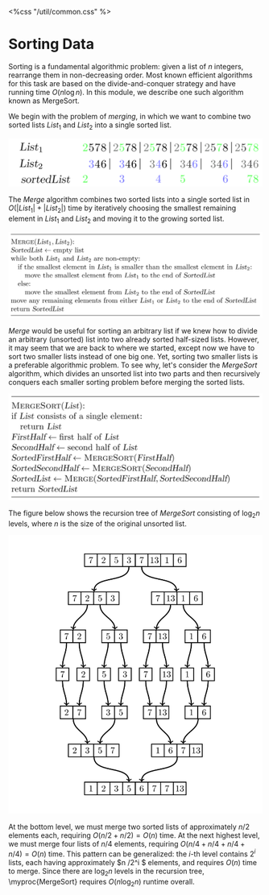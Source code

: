 <%css "/util/common.css" %>

# Sorting Data

Sorting is a fundamental algorithmic problem: given a list of $n$ integers,
rearrange them in non-decreasing order. Most known efficient 
algorithms for this task are based on the divide-and-conquer strategy
and have running time $O(n\log n)$.
In this module, we describe one such algorithm known as MergeSort.

We begin with the problem of *merging*, in 
which we want to combine two sorted lists 
${List}_1$ and ${List}_2$ into a single sorted list.

<img src="../../images/merge.png">

The $Merge$ algorithm combines two sorted lists into a 
single sorted list in $O(|{List}_1| + |{List}_2|)$  time by 
iteratively choosing the smallest remaining element in 
${List}_1$  and ${List}_2$  and moving it to the growing sorted list.

<img src="../../images/merge_2.png">

$Merge$ would be useful for sorting an arbitrary list if we knew 
how to divide an arbitrary (unsorted) list into two already 
sorted half-sized lists. However, it may seem that we are back to 
where we started, except now we have to sort two smaller lists instead 
of one big one. Yet, sorting two smaller lists is a preferable algorithmic 
problem. To see why, let's consider the $MergeSort$ algorithm, which 
divides an unsorted list into
two parts and then recursively conquers each smaller sorting problem 
before merging the sorted lists.

<img src="../../images/merge_3.png">

The figure below shows the recursion tree of $MergeSort$ 
consisting of $\log_2 n$  levels, where $n$ is the size of the original unsorted list.

<img src="../../images/merge_4.png">

At the bottom level, we must merge two sorted lists of approximately $n /2$ elements each, 
requiring $O(n /2 + n /2)  = O(n)$ time. At the next highest level, we must merge four lists 
of $n /4$ elements, requiring
$O(n /4 + n /4 + n /4 + n /4)  = O(n)$  time. This pattern can be generalized: 
the $i$-th level contains $2^i$  lists, each having approximately $n /2^i $ elements, 
and requires $O(n)$ time to merge. Since there are $\log_2 n$  levels in the recursion tree, 
\myproc{MergeSort} requires $O(n   \log_2 n)$ runtime overall.
